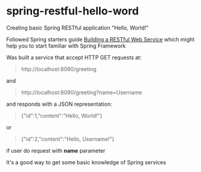 # spring-restful-hello-word
Creating basic Spring RESTful application "Hello, World!"

Followed Spring starters guide [Building a RESTful Web Service](https://spring.io/guides/gs/rest-service/) which might help
 you to start familiar with Spring Framework  
 
 Was built a service that accept HTTP GET requests at:
 
 > http://localhost:8080/greeting
 
 and
 
 > http://localhost:8080/greeting?name=Username
 
 and responds with a JSON representation:
  
 > {"id":1,"content":"Hello, World!"}
 
 or 
 
 > {"id":2,"content":"Hello, Username!"}
 
 if user do request with **name** parameter
 
 It's a good way to get some basic knowledge of Spring services 